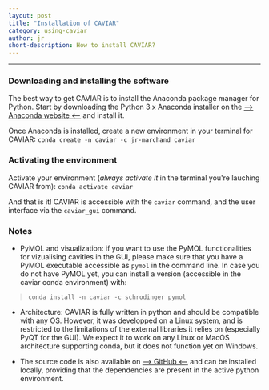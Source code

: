 ```yaml
---
layout: post
title: "Installation of CAVIAR"
category: using-caviar
author: jr
short-description: How to install CAVIAR?
---
```


-----

### Downloading and installing the software  
The best way to get CAVIAR is to install the Anaconda package manager for Python.
Start by downloading the Python 3.x Anaconda installer on the [--> Anaconda website <--](https://www.anaconda.com/distribution/) and install it.

Once Anaconda is installed, create a new environment in your terminal for CAVIAR:
```conda create -n caviar -c jr-marchand caviar ```

### Activating the environment  
Activate your environment (*always activate it* in the terminal you're lauching CAVIAR from):
```conda activate caviar ```

And that is it! CAVIAR is accessible with the ```caviar``` command, and the user interface via the ```caviar_gui``` command.

### Notes  

- PyMOL and visualization: if you want to use the PyMOL functionalities for vizualising cavities in the GUI, please make sure that you have a PyMOL executable accessible as ```pymol``` in the command line.
In case you do not have PyMOL yet, you can install a version (accessible in the caviar conda environment) with:
> ```conda install -n caviar -c schrodinger pymol```  

- Architecture: CAVIAR is fully written in python and should be compatible with any OS. However, it was developped on a Linux system, and is restricted to the limitations of the external libraries it relies on (especially PyQT for the GUI). We expect it to work on any Linux or MacOS architecture supporting conda, but it does not function yet on Windows.

- The source code is also available on [--> GitHub <--](https://github.com/jr-marchand/CAVIAR) and can be installed locally, providing that the dependencies are present in the active python environment.